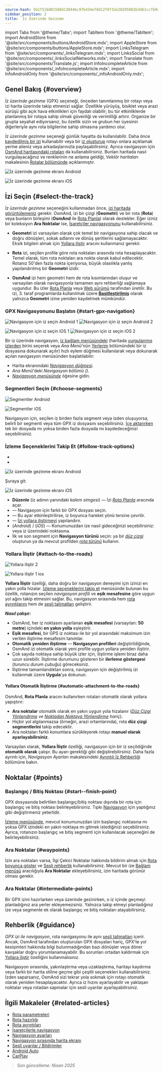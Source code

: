 ```yaml
---
source-hash: 5b1f516001588d13044bc97b434ef0d12f0f32e20295902b3d61ccfb9d49d0f5
sidebar_position: 2
title:  İz Üzerinde Gezinme
---
```

import Tabs from '@theme/Tabs';
import TabItem from '@theme/TabItem';
import AndroidStore from '@site/src/components/buttons/AndroidStore.mdx';
import AppleStore from '@site/src/components/buttons/AppleStore.mdx';
import LinksTelegram from '@site/src/components/_linksTelegram.mdx';
import LinksSocial from '@site/src/components/_linksSocialNetworks.mdx';
import Translate from '@site/src/components/Translate.js';
import InfoIncompleteArticle from '@site/src/components/_infoIncompleteArticle.mdx';
import InfoAndroidOnly from '@site/src/components/_infoAndroidOnly.mdx';



## Genel Bakış {#overview}

*İz üzerinde gezinme* (GPX) seçeneği, önceden tanımlanmış bir rotayı veya izi harita üzerinde takip etmenizi sağlar. Özellikle yürüyüş, bisiklet veya arazi sürüşü gibi açık hava etkinlikleri için faydalı olabilir; bu tür etkinliklerde planlanmış bir rotaya sahip olmak güvenliği ve verimliliği artırır. Organize bir grupta seyahat ediyorsanız, bu özellik sizin ve grubun her üyesinin diğerleriyle aynı rota bilgilerine sahip olmasına yardımcı olur.

*İz üzerinde gezinme* seçeneği günlük hayatta da kullanılabilir. Daha önce [kaydedilmiş bir izi](../../plugins/trip-recording.md) kullanabilir veya bir [iz oluşturup](../../personal/tracks/manage-tracks.md#create-a-track) rotayı onlara açıklamak yerine aileniz veya arkadaşlarınızla paylaşabilirsiniz. Ayrıca navigasyon için [OsmAnd haritasındaki rotaları](../../../../blog/routes/) da kullanabilirsiniz. Bunları haritada nasıl vurgulayacağınız ve renklerinin ne anlama geldiği, *Vektör haritaları* makalesinin [Rotalar bölümünde](../../map/vector-maps.md#routes) açıklanmıştır.

<Tabs groupId="operating-systems">

<TabItem value="android" label="Android">

![İz üzerinde gezinme ekranı Android](@site/static/img/navigation/gpx/navigation_gpx_android.png)

</TabItem>

<TabItem value="ios" label="iOS">

![İz üzerinde gezinme ekranı iOS](@site/static/img/navigation/gpx/navigation_gpx_ios.png)

</TabItem>

</Tabs>


## İzi Seçin {#select-the-track}

*İz üzerinde gezinme* seçeneğini kullanmadan önce, [izi haritada görüntülemeniz](../../map/tracks/index.md#display-tracks-on-the-map) gerekir. OsmAnd, izi bir çizgi (**Geometri**) ve bir rota (**Rota**) veya bunların birleşimi (**OsmAnd** ile [Rota Planla](../../plan-route/create-route.md)) olarak destekler. Eğer iziniz bir koleksiyon **Ara Noktalar** ise, [İşaretçiler navigasyonunu](./markers-navigation.md) kullanabilirsiniz.


- **Geometri** izi varsayılan olarak çok temel bir navigasyona sahip olacak ve doğru dönüşleri, sokak adlarını ve dönüş şeritlerini sağlamayacaktır. Eksik bilgileri almak için [Yollara iliştir](#attach-to-the-roads) aracını kullanmanız gerekir.

- **Rota** izi, seçilen profile göre rota noktaları arasında rota hesaplayacaktır. Temel olarak, tüm rota noktaları ara nokta olarak kabul edilecektir. Rotanız 50'den fazla nokta içeriyorsa, büyük olasılıkla yanlış yapılandırılmış bir **Geometri** izidir.

- **OsmAnd** izi hem geometri hem de rota kısımlarından oluşur ve varsayılan olarak navigasyonla tamamen aynı rehberliği sağlamaya uygundur. Bu izler [Rota Planla](../../plan-route/create-route.md) veya [Web sürümü](../../web/index.md) tarafından üretilir. Bu izi, 3. taraf programlarda kullanılmak üzere [**Basitleştirilmiş**](../../plan-route/create-route.md#save-route) olarak yalnızca **Geometri** izine yeniden kaydetmek mümkündür.


### GPX Navigasyonunu Başlatın {#start-gpx-navigation}

<Tabs groupId="operating-systems">

<TabItem value="android" label="Android">

![Navigasyon için iz seçin Android 1](@site/static/img/navigation/gpx/follow_track_andr_1.png) ![Navigasyon için iz seçin Android 2](@site/static/img/navigation/gpx/follow_track_andr_2.png)

</TabItem>

<TabItem value="ios" label="iOS">

![Navigasyon için iz seçin iOS 1](@site/static/img/navigation/gpx/follow_track_ios_1.png) ![Navigasyon için iz seçin iOS 2](@site/static/img/navigation/gpx/follow_track_ios_2.png)

</TabItem>

</Tabs>

Bir iz üzerinde navigasyon, [iz bağlam menüsündeki](../../map/tracks/track-context-menu.md#add-waypoint-to-a-track) (haritada [vurgulanmış izlerden](./route-navigation.md#history-of-previous-routes) birini seçerek veya *Ana Menü*'nün [Yerlerim](../../personal/myplaces.md) bölümündeki bir iz dosyasına dokunarak açılır) hızlı eylem düğmesi kullanılarak veya dokunarak açılan navigasyon menüsünden başlatılabilir:

- Harita ekranındaki [*Navigasyon düğmesi*](../../widgets/map-buttons.md#directions).
- *Ana Menü*'deki *Navigasyon bölümü* *(<Translate android="true" ids="shared_string_menu,shared_string_navigation"/>)*.
- [*Navigasyon menüsünde*](./route-navigation.md#navigation-menu) *<Translate android="true" ids="shared_string_settings,follow_track"/>* öğesine gidin.

### Segmentleri Seçin {#choose-segments}

<Tabs groupId="operating-systems">

<TabItem value="android" label="Android">

![Segmentler Android](@site/static/img/navigation/gpx/segments_andr.png)

</TabItem>

<TabItem value="ios" label="iOS">

![Segmentler iOS](@site/static/img/navigation/gpx/segments_ios.png)

</TabItem>

</Tabs>

Navigasyon için, seçilen iz birden fazla segment veya izden oluşuyorsa, belirli bir segmenti veya tüm GPX iz dosyasını seçebilirsiniz. [İçe aktarırken](../../personal/tracks/manage-tracks.md#import) tek bir dosyada mı yoksa birden fazla dosyada mı kaydedeceğinizi seçebilirsiniz.


### İzleme Seçeneklerini Takip Et {#follow-track-options}

<Tabs groupId="operating-systems">

<TabItem value="android" label="Android">

- *<Translate android="true" ids="shared_string_navigation,shared_string_settings,follow_track"/>*
- *<Translate android="true" ids="help_article_map_track_context_menu_name,shared_string_options,follow_track"/>*

![İz üzerinde gezinme ekranı Android](@site/static/img/navigation/gpx/follow_the_track_5-1_andr.png)

</TabItem>

<TabItem value="ios" label="iOS">

Şuraya git: *<Translate ios="true" ids="shared_string_navigation,shared_string_settings,follow_track"/>*


![İz üzerinde gezinme ekranı iOS](@site/static/img/navigation/gpx/follow_the_track_4-1_ios.png)

</TabItem>

</Tabs>

- **Düzenle** (iz adının yanındaki *kalem simgesi*) — İzi [*Rota Planla*](../../plan-route/create-route.md) aracında açar.
- **<Translate android="true" ids="select_another_track"/>** — Navigasyon için farklı bir GPX dosyası seçin.
- **<Translate android="true" ids="gpx_option_reverse_route"/>** — Bu ayar etkinleştirilirse, iz boyunca hareket yönü tersine çevrilir.
- **<Translate android="true" ids="attach_to_the_roads"/>** — [İzi yollara iliştirmeyi](#attach-to-the-roads) yapılandırır.
- **<Translate android="true" ids="pass_whole_track_descr"/>** (*Android*) / **<Translate ios="true" ids="point_to_navigate"/>** (*iOS*) — Konumunuzdan ize nasıl gideceğinizi seçebilirsiniz:
*<Translate android="true" ids="start_of_the_track"/>* veya iz üzerindeki *<Translate android="true" ids="nearest_point"/>* noktasına.
- İlk ve son segment için **Navigasyon türünü** seçin: ya bir [*düz çizgi*](../routing/straight-line-routing.md) oluşturun ya da mevcut profilden [*rota türünü*](../routing/osmand-routing.md#routing-types) kullanın.


### Yollara İliştir {#attach-to-the-roads}

<Tabs groupId="operating-systems">

<TabItem value="android" label="Android">

![Yollara iliştir 2](@site/static/img/navigation/gpx/attach_roads_gpx_andr_2.png)

</TabItem>

<TabItem value="ios" label="iOS">

![Yollara iliştir 1 ios](@site/static/img/navigation/gpx/attach_to_the_roads_ios.png)

</TabItem>

</Tabs>

**Yollara İliştir** özelliği, daha doğru bir navigasyon deneyimi için izinizi en yakın yolla hizalar. [İzleme seçeneklerini takip et](#follow-track-options) menüsünde bulunan bu özellik, rotanızın seçilen *navigasyon profili* ve **eşik mesafesine** göre uygun yol ağını takip etmesini sağlar. Bu, navigasyon sırasında hem [rota ayrıntılarını](../setup/route-details.md) hem de [sesli talimatları](#guidance) geliştirir.

***Nasıl çalışır:***

- OsmAnd, her iz noktasını ayarlanan **eşik mesafesi** (varsayılan: **50 metre**) içindeki **en yakın yolla** eşleştirir.
- **Eşik mesafesi**, bir GPS iz noktası ile bir yol arasındaki maksimum izin verilen iliştirme mesafesini tanımlar.
- **Otomatik yeniden iliştirme** — **Navigasyon profilleri** değiştirildiğinde, OsmAnd izi otomatik olarak yeni profile uygun yollara yeniden iliştirir.
- Çok sayıda noktaya sahip büyük izler için, iliştirme işlemi biraz daha uzun sürebilir. İliştirme durumunu gösteren bir **ilerleme göstergesi** (*turuncu durum çubuğu*) göreceksiniz.
- İliştirme tamamlandıktan sonra, navigasyon için değiştirilmiş izi kullanmak üzere **Uygula**'ya dokunun.

#### Yollara Otomatik İliştirme {#automatic-attachment-to-the-roads}

OsmAnd, **Rota Planla** aracını kullanırken rotaları otomatik olarak yollara yapıştırır:

- **Ara noktalar** otomatik olarak en yakın uygun yola hizalanır (*[Düz Çizgi Yönlendirme](../../navigation/routing/straight-line-routing.md) ve [Noktadan Noktaya Yönlendirme](../../navigation/routing/direct-to-point-routing.md) hariç*).
- Hiçbir yol algılanmazsa (örneğin, arazi ortamlarında), rota **düz çizgi segmentlerini** takip edecektir.
- Ara noktaları farklı konumlara sürükleyerek rotayı **manuel olarak ayarlayabilirsiniz**.

Varsayılan olarak, **Yollara İliştir** özelliği, navigasyon için bir iz seçildiğinde **otomatik olarak** çalışır. Bu ayarı gerektiği gibi değiştirebilirsiniz. Daha fazla ayrıntı için, *Navigasyon Ayarları* makalesindeki [Ayrıntılı İz Rehberliği](../guidance/navigation-settings.md#detailed-track-guidance) bölümüne bakın.


## Noktalar {#points}

### Başlangıç / Bitiş Noktası {#start--finish-point}

GPX dosyasında belirtilen başlangıç/bitiş noktası dışında bir rota için başlangıç ve bitiş noktası belirleyebilirsiniz. Tıpkı [Navigasyon](../setup/route-navigation.md#select-starting-point) için yaptığınız gibi değiştirmeniz yeterlidir.

[İzleme menüsünde](#follow-track-options), mevcut konumunuzdan izin başlangıç noktasına mı yoksa GPX izindeki en yakın noktaya mı gitmek istediğinizi seçebilirsiniz. Ayrıca, rotanızın başlangıç ve bitiş segmenti için kullanılacak [<Translate android="true" ids="nav_type_hint"/>](../routing/osmand-routing.md#routing-types) seçeneğini de belirleyebilirsiniz.

### Ara Noktalar {#waypoints}

İzin ara noktaları varsa, İlgi Çekici Noktalar hakkında bildirim almak için [Rota boyunca göster](../guidance/map-during-navigation.md#show-points-along-the-route) ve [Sesli rehberlik](../guidance/voice-navigation.md#voice-settings) kullanabilirsiniz. Mevcut bir ize [Bağlam menüsü](../../map/map-context-menu.md#-add--edit-track-waypoint--add--edit-track-waypoint) aracılığıyla **Ara Noktalar** ekleyebilirsiniz, izin haritada görünür olması gerekir.

### Ara Noktalar {#intermediate-points}

Bir GPX izini hazırlarken veya üzerinde gezinirken, o iz içinde geçmeyi planladığınız ara yerler ekleyemezsiniz. Yalnızca takip etmeyi planladığınız ize veya segmente ek olarak başlangıç ve bitiş noktaları atayabilirsiniz.

## Rehberlik {#guidance}

*GPX izi ile navigasyon*, rota navigasyonu ile aynı [sesli talimatları](../guidance/voice-navigation.md) içerir. Ancak, OsmAnd tarafından oluşturulan GPX dosyaları hariç, GPX'te yol kesişimleri hakkında bilgi bulunmadığından bazı dönüşler veya döner kavşaklar doğru yorumlanamayabilir. Bu sorunları ortadan kaldırmak için [Yollara iliştir](#attach-to-the-roads) özelliğini kullanmalısınız.

Navigasyon sırasında, yakınlaştırma veya uzaklaştırma, haritayı kaydırma veya farklı bir harita stiline geçme gibi çeşitli seçenekleri kullanabilirsiniz. İzden saparsanız, OsmAnd sizi tekrar yola sokmak için rotayı otomatik olarak yeniden hesaplayacaktır. Ayrıca iz hızını ayarlayabilir ve yaklaşan noktalar veya rotadan sapmalar için sesli uyarılar ayarlayabilirsiniz.


## İlgili Makaleler {#related-articles}

- [Rota parametreleri](../routing/osmand-routing.md#routing-types)
- [Rota hazırlığı](./route-navigation.md)
- [Rota ayrıntıları](./route-details.md)
- [İşaretçilerle navigasyon](./markers-navigation.md)
- [Navigasyon ayarları](../guidance/navigation-settings.md)
- [Navigasyon sırasında harita ekranı](../guidance/map-during-navigation.md)
- [Sesli uyarılar / Bildirimler](../guidance/voice-navigation.md)
- [Android Auto](../auto-car.md)
- [CarPlay](../car-play.md)

> *Son güncelleme: Nisan 2025*